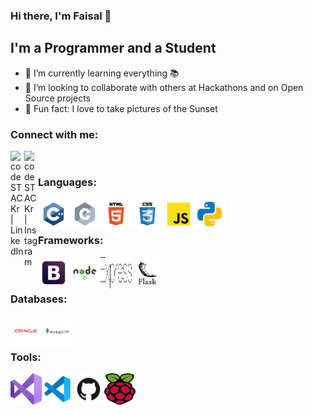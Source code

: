 ### Hi there, I'm Faisal 👋 

<!-- [![Website](https://img.shields.io/website?label=codeSTACKr.com&style=for-the-badge&url=https%3A%2F%2Fcodestackr.com)](https://codestackr.com)
[![Twitter Follow](https://img.shields.io/twitter/follow/codeSTACKr?color=1DA1F2&logo=twitter&style=for-the-badge)](https://twitter.com/intent/follow?original_referer=https%3A%2F%2Fgithub.com%2FcodeSTACKr&screen_name=codeSTACKr) -->

## I'm a Programmer and a Student
- 🌱 I’m currently learning everything 📚
- 👾 I’m looking to collaborate with others at Hackathons and on Open Source projects
- 🌇 Fun fact: I love to take pictures of the Sunset 

### Connect with me:
[<img align="left" alt="codeSTACKr | LinkedIn" width="22px" src="https://cdn.jsdelivr.net/npm/simple-icons@v3/icons/linkedin.svg" />][linkedin]
[<img align="left" alt="codeSTACKr | Instagram" width="22px" src="https://cdn.jsdelivr.net/npm/simple-icons@v3/icons/instagram.svg" />][instagram]

<br />

### Languages:
<img style="width: 50px;height: 50px;" align="left" alt="C++"  src="https://raw.githubusercontent.com/Khan-F-M/Khan-F-M/main/.github/images/c++.svg" />
<img style="width: 50px;height: 50px;" align="left" alt="C"  src="https://raw.githubusercontent.com/Khan-F-M/Khan-F-M/main/.github/images/c.svg" />
<img style="width: 50px;height: 50px;" align="left" alt="HTML"  src="https://raw.githubusercontent.com/Khan-F-M/Khan-F-M/main/.github/images/html.svg" />
<img style="width: 50px;height: 50px;" align="left" alt="CSS"  src="https://raw.githubusercontent.com/Khan-F-M/Khan-F-M/main/.github/images/css.svg" />
<img style="width: 50px;height: 50px;" align="left" alt="JAVASCRIPT"  src="https://raw.githubusercontent.com/Khan-F-M/Khan-F-M/main/.github/images/javascript.svg" />
<img style="width: 50px;height: 50px;" align="left" alt="Python"  src="https://raw.githubusercontent.com/Khan-F-M/Khan-F-M/main/.github/images/python.svg" />
<br />
<br />

### Frameworks:
<img style="width: 50px;height: 50px;" align="left" alt="Bootstrap"  src="https://raw.githubusercontent.com/Khan-F-M/Khan-F-M/main/.github/images/bootstrap.svg" />
<img style="width: 50px;height: 50px;" align="left" alt="Nodejs"  src="https://raw.githubusercontent.com/Khan-F-M/Khan-F-M/main/.github/images/nodejs.svg" />
<img style="width: 50px;height: 50px;background-color: white" align="left" alt="Expressjs"  src="https://raw.githubusercontent.com/Khan-F-M/Khan-F-M/main/.github/images/express.svg" />
<img style="width: 50px;height: 50px;" align="left" alt="Flask"  src="https://raw.githubusercontent.com/Khan-F-M/Khan-F-M/main/.github/images/flask.svg"/>
<br />
<br />

### Databases:
<img style="width: 50px;height: 50px;" align="left" alt="Oracle"  src="https://raw.githubusercontent.com/Khan-F-M/Khan-F-M/main/.github/images/oracle.svg" />
<img style="width: 50px;height: 50px;" align="left" alt="MongoDB"  src="https://raw.githubusercontent.com/Khan-F-M/Khan-F-M/main/.github/images/mongodb.svg" />
<br />
<br />

### Tools:
<img style="width: 50px;height: 50px;" align="left" alt="Visual Studio"  src="https://raw.githubusercontent.com/Khan-F-M/Khan-F-M/main/.github/images/visual-studio.svg"/>
<img style="width: 50px;height: 50px;" align="left" alt="Visual Studio Code"  src="https://raw.githubusercontent.com/Khan-F-M/Khan-F-M/main/.github/images/vscode.svg"/>
<img style="width: 50px;height: 50px;" align="left" alt="GitHub"  src="https://raw.githubusercontent.com/Khan-F-M/Khan-F-M/main/.github/images/github.svg"/>
<img style="width: 50px;height: 50px;" align="left" alt="Raspberry Pi"  src="https://raw.githubusercontent.com/Khan-F-M/Khan-F-M/main/.github/images/raspberry-pi.svg"/>


<!-- [website]: https://codeSTACKr.com IN THE WORKS PORTFOLIO
[youtube]: https://youtube.com/codeSTACKr -->
[instagram]: https://www.instagram.com/m_khxn.f/
[linkedin]: https://www.linkedin.com/in/mdfaisalkhn/
